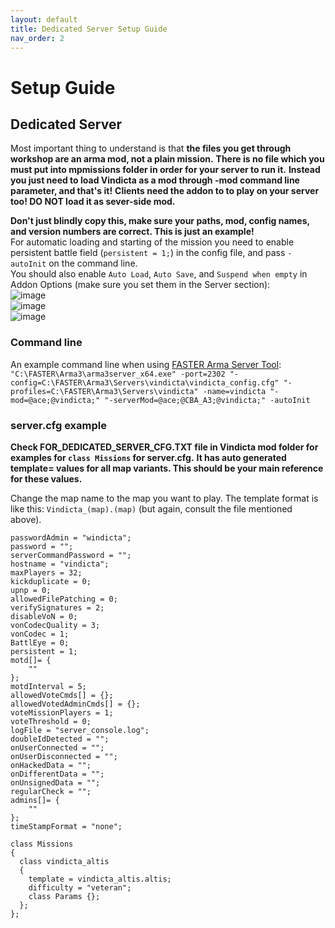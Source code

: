 ```yaml
---
layout: default
title: Dedicated Server Setup Guide
nav_order: 2
---
```


# Setup Guide

## Dedicated Server

Most important thing to understand is that **the files you get through workshop are an arma mod, not a plain mission.**
**There is no file which you must put into mpmissions folder in order for your server to run it.**
**Instead you just need to load Vindicta as a mod through -mod command line parameter, and that's it!**
**Clients need the addon to to play on your server too! DO NOT load it as sever-side mod.**  

**Don't just blindly copy this, make sure your paths, mod, config names, and version numbers are correct. This is just an example!**  
For automatic loading and starting of the mission you need to enable persistent battle field (`persistent = 1;`) in the config file, and pass `-autoInit` on the command line.  
You should also enable `Auto Load`, `Auto Save`, and `Suspend when empty` in Addon Options (make sure you set them in the Server section):  
![image](https://user-images.githubusercontent.com/1453936/80655533-d145ad80-8a76-11ea-8064-a8aebc92fbac.png)  
![image](https://user-images.githubusercontent.com/1453936/80655245-13baba80-8a76-11ea-880f-beeb5fab635b.png)  
![image](https://user-images.githubusercontent.com/1453936/80655274-2503c700-8a76-11ea-830f-2622e718bbc3.png)  

### Command line

An example command line when using [FASTER Arma Server Tool](https://github.com/Foxlider/Fox-s-Arma-Server-Tool-Extended-Rewrite):  
```"C:\FASTER\Arma3\arma3server_x64.exe" -port=2302 "-config=C:\FASTER\Arma3\Servers\vindicta\vindicta_config.cfg" "-profiles=C:\FASTER\Arma3\Servers\vindicta" -name=vindicta "-mod=@ace;@vindicta;" "-serverMod=@ace;@CBA_A3;@vindicta;" -autoInit```

### server.cfg example

**Check FOR_DEDICATED_SERVER_CFG.TXT file in Vindicta mod folder for examples for `class Missions` for server.cfg.**
**It has auto generated template= values for all map variants. This should be your main reference for these values.**

Change the map name to the map you want to play.
The template format is like this: `Vindicta_(map).(map)` (but again, consult the file mentioned above).

```
passwordAdmin = "windicta";
password = "";
serverCommandPassword = "";
hostname = "vindicta";
maxPlayers = 32;
kickduplicate = 0;
upnp = 0;
allowedFilePatching = 0;
verifySignatures = 2;
disableVoN = 0;
vonCodecQuality = 3;
vonCodec = 1;
BattlEye = 0;
persistent = 1;
motd[]= {
	""
};
motdInterval = 5;
allowedVoteCmds[] = {};
allowedVotedAdminCmds[] = {};
voteMissionPlayers = 1;
voteThreshold = 0;
logFile = "server_console.log";
doubleIdDetected = "";
onUserConnected = "";
onUserDisconnected = "";
onHackedData = "";
onDifferentData = "";
onUnsignedData = "";
regularCheck = "";
admins[]= {
	""
};
timeStampFormat = "none";

class Missions
{
  class vindicta_altis
  {
    template = vindicta_altis.altis;
    difficulty = "veteran";
    class Params {};
  };
};
```

